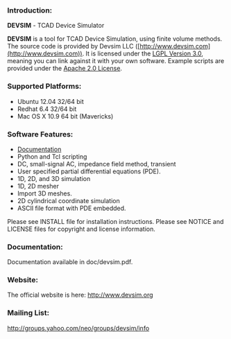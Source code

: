 ### Introduction:
**DEVSIM** - TCAD Device Simulator

**DEVSIM** is a tool for TCAD Device Simulation, using finite volume methods.  The source code is provided by Devsim LLC ([http://www.devsim.com](http://www.devsim.com)).
It is licensed under the [LGPL Version 3.0](http://www.gnu.org/copyleft/lesser.html), meaning you can link against it with your own software.  Example scripts are provided under the [Apache 2.0 License](http://www.apache.org/licenses/LICENSE-2.0.html).

### Supported Platforms:
* Ubuntu 12.04 32/64 bit
* Redhat 6.4 32/64 bit
* Mac OS X 10.9 64 bit (Mavericks)

### Software Features:
* [Documentation](https://github.com/devsim/devsim/blob/master/doc/devsim.pdf?raw=true)
* Python and Tcl scripting 
* DC, small-signal AC, impedance field method, transient
* User specified partial differential equations (PDE).
* 1D, 2D, and 3D simulation
* 1D, 2D mesher
* Import 3D meshes.
* 2D cylindrical coordinate simulation
* ASCII file format with PDE embedded.

Please see INSTALL file for installation instructions.  Please see 
NOTICE and LICENSE files for copyright and license information.

### Documentation:
Documentation available in doc/devsim.pdf.

### Website:
The official website is here:
http://www.devsim.org

### Mailing List:
http://groups.yahoo.com/neo/groups/devsim/info
